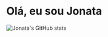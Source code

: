 # Olá, eu sou Jonata

![Jonata's GitHub stats](https://github-readme-stats.vercel.app/api?username=chefejonata&theme=algolia_icons=true)
